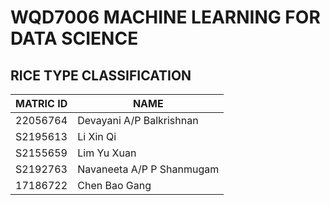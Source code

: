 # WQD7006  MACHINE LEARNING FOR DATA SCIENCE 

## RICE TYPE CLASSIFICATION

| **MATRIC ID** | **NAME**                  |
| ------------- | ------------------------- |
| 22056764      | Devayani A/P Balkrishnan  |
| S2195613      | Li Xin Qi                 |
| S2155659      | Lim Yu Xuan               |
| S2192763      | Navaneeta A/P P Shanmugam |
| 17186722      | Chen Bao Gang             |

